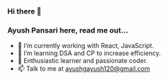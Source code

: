 ### Hi there 👋
### Ayush Pansari here, read me out...
- 🔭 I’m currently working with React, JavaScript.
- 🌱 I’m learning DSA and CP to increase efficiency.
- 💬 Enthusiastic learner and passionate coder.
- 📫 Talk to me at ayushgayush120@gmail.com
<!-- - 😄 Pronouns: ...
- ⚡ Fun fact: ... -->
